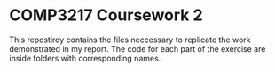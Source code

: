 # COMP3217 Coursework 2

This repostiroy contains the files neccessary to replicate the work demonstrated in my report. The code for each part of the exercise are inside folders with corresponding names.


